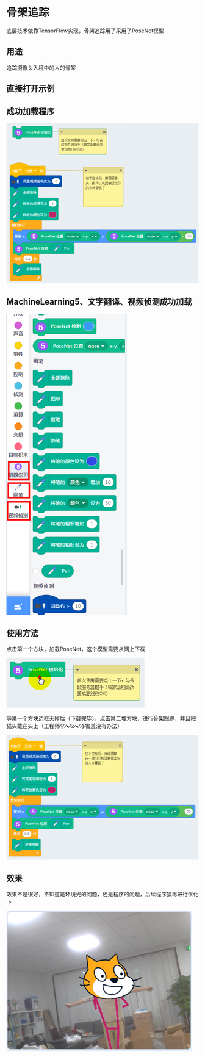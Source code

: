 # 骨架追踪

底层技术依靠TensorFlow实现，骨架追踪用了采用了PoseNet模型

## 用途

追踪摄像头入境中的人的骨架

## 直接打开示例

## 成功加载程序

![](./images/c06_01.png)

## MachineLearning5、文字翻译、视频侦测成功加载

![](./images/c06_02.png)

## 使用方法

点击第一个方块，加载PoseNet，这个模型需要从网上下载

![](./images/c06_05.png)

等第一个方块边框灭掉后（下载完毕），点击第二堆方块，进行骨架跟踪，并且把猫头戴在头上（工程师⁄(⁄ ⁄•⁄ω⁄•⁄ ⁄)⁄害羞没有办法）

![](./images/c06_03.png)

## 效果

效果不是很好，不知道是环境光的问题，还是程序的问题，后续程序猿再进行优化下

![](./images/c06_04.png)
